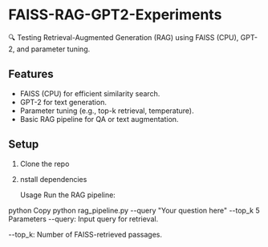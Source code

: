 # FAISS-RAG-GPT2-Experiments  

🔍 Testing Retrieval-Augmented Generation (RAG) using FAISS (CPU), GPT-2, and parameter tuning.  

## Features  
- FAISS (CPU) for efficient similarity search.  
- GPT-2 for text generation.  
- Parameter tuning (e.g., top-k retrieval, temperature).  
- Basic RAG pipeline for QA or text augmentation.  

## Setup  
1. Clone the repo
2. nstall dependencies


   Usage
Run the RAG pipeline:

python
Copy
python rag_pipeline.py --query "Your question here" --top_k 5  
Parameters
--query: Input query for retrieval.

--top_k: Number of FAISS-retrieved passages.
   
